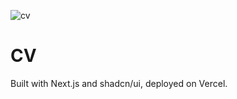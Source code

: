 ![cv](https://github.com/marcosvhd1/cv/public/cv.png)

# CV

Built with Next.js and shadcn/ui, deployed on Vercel.